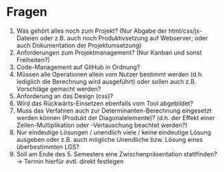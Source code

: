 # Fragen 

1. Was gehört alles noch zum Projekt? (Nur Abgabe der html/css/js-Dateien oder z.B. auch noch Produktivsetzung auf Webserver; oder auch Dokumentation der Projektumsetzung)
1. Anforderungen zum Projektmanagement? (Nur Kanban und sonst Freiheiten?)
1. Code-Management auf GitHub in Ordnung?
2. Müssen alle Operationen allein vom Nutzer bestimmt werden (d.h. lediglich die Berechnung wird ausgeführt) oder sollen auch z.B. Vorschläge gemacht werden?
3. Anforderung an das Design (css)?
4. Wird das Rückwärts-Einsetzen ebenfalls vom Tool abgebildet?
5. Muss das Verfahren auch zur Determinanten-Berechnung eingesetzt werden können (Produkt der Diagonalelemente)? (d.h. der Effekt einer Zeilen-Multiplikation oder -Vertauschung beachtet werden?)
6. Nur eindeutige Lösungen / unendlich viele / keine eindeutige Lösung ausgeben oder z.B. auch mögliche Unendliche bzw. Lösung eines überbestimmten LGS?
7. Soll am Ende des 5. Semesters eine Zwischenpräsentation stattfinden? → Termin hierfür evtl. direkt festlegen
